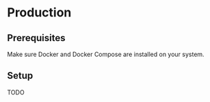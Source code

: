 # Production

## Prerequisites

Make sure Docker and Docker Compose are installed on your system.

## Setup

TODO
